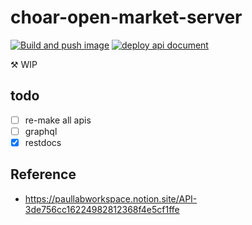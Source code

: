 # choar-open-market-server

[![Build and push image](https://github.com/sh-cho/choar-open-market-server/actions/workflows/build-image.yml/badge.svg)](https://github.com/sh-cho/choar-open-market-server/actions/workflows/build-image.yml)
[![deploy api document](https://github.com/sh-cho/choar-open-market-server/actions/workflows/docs.yml/badge.svg)](https://sh-cho.github.io/choar-open-market-server/)

⚒️ WIP

## todo

- [ ] re-make all apis
- [ ] graphql
- [x] restdocs

## Reference
- https://paullabworkspace.notion.site/API-3de756cc16224982812368f4e5cf1ffe

